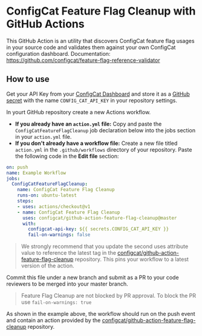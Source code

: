 # ConfigCat Feature Flag Cleanup with GitHub Actions

This GitHub Action is an utility that discovers ConfigCat feature flag usages in your source
code and validates them against your own ConfigCat configuration dashboard.
Documentation: https://github.com/configcat/feature-flag-reference-validator

## How to use
Get your API Key from your [ConfigCat Dashboard](https://app.configcat.com/connect) and store it as a [GitHub secret](https://help.github.com/en/actions/configuring-and-managing-workflows/creating-and-storing-encrypted-secrets) with the name `CONFIG_CAT_API_KEY` in your repository settings.

In yourt GitHub repository create a new Actions workflow.

- **If you already have an `action.yml` file:** Copy and paste the `ConfigCatFeatureFlagCleanup` job declaration below into the jobs section in your `action.yml` file.
- **If you don't already have a workflow file:** Create a new file titled `action.yml` in the `.github/workflows` directory of your repository. Paste the following code in the **Edit file** section:

```yaml
on: push
name: Example Workflow
jobs:
  ConfigCatFeatureFlagCleanup:
    name: ConfigCat Feature Flag Cleanup
    runs-on: ubuntu-latest
    steps:
    - uses: actions/checkout@v1
    - name: ConfigCat Feature Flag Cleanup
      uses: configcat/github-action-feature-flag-cleanup@master
      with:
        configcat-api-key: ${{ secrets.CONFIG_CAT_API_KEY }}
        fail-on-warnings: false
```

> We strongly recommend that you update the second uses attribute value to reference the latest tag in the [configcat/github-action-feature-flag-cleanup](https://github.com/configcat/github-action-feature-flag-cleanup) repository. This pins your workflow to a latest version of the action.

Commit this file under a new branch and submit as a PR to your code reviewers to be merged into your master branch.

> Feature Flag Cleanup are not blocked by PR approval. To block the PR use `fail-on-warnings: true`

As shown in the example above, the workflow should run on the push event and contain an action provided by the [configcat/github-action-feature-flag-cleanup](https://github.com/configcat/github-action-feature-flag-cleanup) repository.
